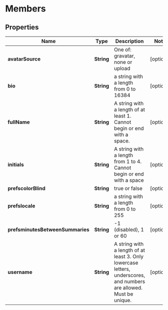 # Members

## Properties
Name | Type | Description | Notes
------------ | ------------- | ------------- | -------------
**avatarSource** | **String** | One of: gravatar, none or upload |  [optional]
**bio** | **String** | a string with a length from 0 to 16384 |  [optional]
**fullName** | **String** | A string with a length of at least 1.  Cannot begin or end with a space. |  [optional]
**initials** | **String** | A string with a length from 1 to 4.  Cannot begin or end with a space |  [optional]
**prefscolorBlind** | **String** |  true or false |  [optional]
**prefslocale** | **String** | a string with a length from 0 to 255 |  [optional]
**prefsminutesBetweenSummaries** | **String** | -1 (disabled), 1 or 60 |  [optional]
**username** | **String** | A string with a length of at least 3.  Only lowercase letters, underscores, and numbers are allowed.  Must be unique. |  [optional]
